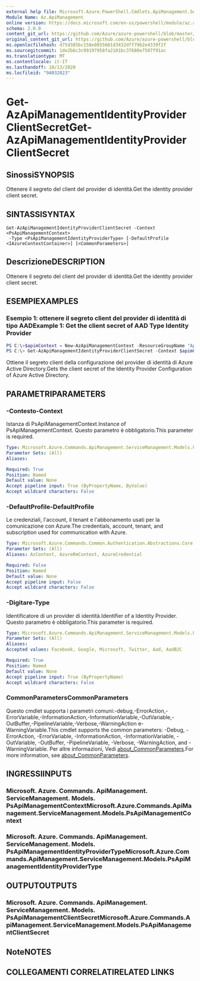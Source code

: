 ```yaml
---
external help file: Microsoft.Azure.PowerShell.Cmdlets.ApiManagement.ServiceManagement.dll-Help.xml
Module Name: Az.ApiManagement
online version: https://docs.microsoft.com/en-us/powershell/module/az.apimanagement/get-azapimanagementidentityproviderclientsecret
schema: 2.0.0
content_git_url: https://github.com/Azure/azure-powershell/blob/master/src/ApiManagement/ApiManagement/help/Get-AzApiManagementIdentityProviderClientSecret.md
original_content_git_url: https://github.com/Azure/azure-powershell/blob/master/src/ApiManagement/ApiManagement/help/Get-AzApiManagementIdentityProviderClientSecret.md
ms.openlocfilehash: d75d385bc158e0855601d3432dff79b2e4339f2f
ms.sourcegitcommit: 1de2b6c3c99197958fa2101bc37680e7507f91ac
ms.translationtype: MT
ms.contentlocale: it-IT
ms.lasthandoff: 10/13/2020
ms.locfileid: "94032023"
---
```

# <span data-ttu-id="35469-101">Get-AzApiManagementIdentityProviderClientSecret</span><span class="sxs-lookup"><span data-stu-id="35469-101">Get-AzApiManagementIdentityProviderClientSecret</span></span>

## <span data-ttu-id="35469-102">Sinossi</span><span class="sxs-lookup"><span data-stu-id="35469-102">SYNOPSIS</span></span>
<span data-ttu-id="35469-103">Ottenere il segreto del client del provider di identità.</span><span class="sxs-lookup"><span data-stu-id="35469-103">Get the identity provider client secret.</span></span>

## <span data-ttu-id="35469-104">SINTASSI</span><span class="sxs-lookup"><span data-stu-id="35469-104">SYNTAX</span></span>

```
Get-AzApiManagementIdentityProviderClientSecret -Context <PsApiManagementContext>
 -Type <PsApiManagementIdentityProviderType> [-DefaultProfile <IAzureContextContainer>] [<CommonParameters>]
```

## <span data-ttu-id="35469-105">Descrizione</span><span class="sxs-lookup"><span data-stu-id="35469-105">DESCRIPTION</span></span>
<span data-ttu-id="35469-106">Ottenere il segreto del client del provider di identità.</span><span class="sxs-lookup"><span data-stu-id="35469-106">Get the identity provider client secret.</span></span>

## <span data-ttu-id="35469-107">ESEMPI</span><span class="sxs-lookup"><span data-stu-id="35469-107">EXAMPLES</span></span>

### <span data-ttu-id="35469-108">Esempio 1: ottenere il segreto client del provider di identità di tipo AAD</span><span class="sxs-lookup"><span data-stu-id="35469-108">Example 1: Get the client secret of AAD Type Identity Provider</span></span>
```powershell
PS C:\>$apimContext = New-AzApiManagementContext -ResourceGroupName "Api-Default-WestUS" -ServiceName "contoso"
PS C:\> Get-AzApiManagementIdentityProviderClientSecret -Context $apimContext -Type Aad
```

<span data-ttu-id="35469-109">Ottiene il segreto client della configurazione del provider di identità di Azure Active Directory.</span><span class="sxs-lookup"><span data-stu-id="35469-109">Gets the client secret of the Identity Provider Configuration of Azure Active Directory.</span></span>

## <span data-ttu-id="35469-110">PARAMETRI</span><span class="sxs-lookup"><span data-stu-id="35469-110">PARAMETERS</span></span>

### <span data-ttu-id="35469-111">-Contesto</span><span class="sxs-lookup"><span data-stu-id="35469-111">-Context</span></span>
<span data-ttu-id="35469-112">Istanza di PsApiManagementContext.</span><span class="sxs-lookup"><span data-stu-id="35469-112">Instance of PsApiManagementContext.</span></span>
<span data-ttu-id="35469-113">Questo parametro è obbligatorio.</span><span class="sxs-lookup"><span data-stu-id="35469-113">This parameter is required.</span></span>

```yaml
Type: Microsoft.Azure.Commands.ApiManagement.ServiceManagement.Models.PsApiManagementContext
Parameter Sets: (All)
Aliases:

Required: True
Position: Named
Default value: None
Accept pipeline input: True (ByPropertyName, ByValue)
Accept wildcard characters: False
```

### <span data-ttu-id="35469-114">-DefaultProfile</span><span class="sxs-lookup"><span data-stu-id="35469-114">-DefaultProfile</span></span>
<span data-ttu-id="35469-115">Le credenziali, l'account, il tenant e l'abbonamento usati per la comunicazione con Azure.</span><span class="sxs-lookup"><span data-stu-id="35469-115">The credentials, account, tenant, and subscription used for communication with Azure.</span></span>

```yaml
Type: Microsoft.Azure.Commands.Common.Authentication.Abstractions.Core.IAzureContextContainer
Parameter Sets: (All)
Aliases: AzContext, AzureRmContext, AzureCredential

Required: False
Position: Named
Default value: None
Accept pipeline input: False
Accept wildcard characters: False
```

### <span data-ttu-id="35469-116">-Digitare</span><span class="sxs-lookup"><span data-stu-id="35469-116">-Type</span></span>
<span data-ttu-id="35469-117">Identificatore di un provider di identità.</span><span class="sxs-lookup"><span data-stu-id="35469-117">Identifier of a Identity Provider.</span></span>
<span data-ttu-id="35469-118">Questo parametro è obbligatorio.</span><span class="sxs-lookup"><span data-stu-id="35469-118">This parameter is required.</span></span>

```yaml
Type: Microsoft.Azure.Commands.ApiManagement.ServiceManagement.Models.PsApiManagementIdentityProviderType
Parameter Sets: (All)
Aliases:
Accepted values: Facebook, Google, Microsoft, Twitter, Aad, AadB2C

Required: True
Position: Named
Default value: None
Accept pipeline input: True (ByPropertyName)
Accept wildcard characters: False
```

### <span data-ttu-id="35469-119">CommonParameters</span><span class="sxs-lookup"><span data-stu-id="35469-119">CommonParameters</span></span>
<span data-ttu-id="35469-120">Questo cmdlet supporta i parametri comuni:-debug,-ErrorAction,-ErrorVariable,-InformationAction,-InformationVariable,-OutVariable,-OutBuffer,-PipelineVariable,-Verbose,-WarningAction e-WarningVariable.</span><span class="sxs-lookup"><span data-stu-id="35469-120">This cmdlet supports the common parameters: -Debug, -ErrorAction, -ErrorVariable, -InformationAction, -InformationVariable, -OutVariable, -OutBuffer, -PipelineVariable, -Verbose, -WarningAction, and -WarningVariable.</span></span> <span data-ttu-id="35469-121">Per altre informazioni, Vedi [about_CommonParameters](http://go.microsoft.com/fwlink/?LinkID=113216).</span><span class="sxs-lookup"><span data-stu-id="35469-121">For more information, see [about_CommonParameters](http://go.microsoft.com/fwlink/?LinkID=113216).</span></span>

## <span data-ttu-id="35469-122">INGRESSI</span><span class="sxs-lookup"><span data-stu-id="35469-122">INPUTS</span></span>

### <span data-ttu-id="35469-123">Microsoft. Azure. Commands. ApiManagement. ServiceManagement. Models. PsApiManagementContext</span><span class="sxs-lookup"><span data-stu-id="35469-123">Microsoft.Azure.Commands.ApiManagement.ServiceManagement.Models.PsApiManagementContext</span></span>

### <span data-ttu-id="35469-124">Microsoft. Azure. Commands. ApiManagement. ServiceManagement. Models. PsApiManagementIdentityProviderType</span><span class="sxs-lookup"><span data-stu-id="35469-124">Microsoft.Azure.Commands.ApiManagement.ServiceManagement.Models.PsApiManagementIdentityProviderType</span></span>

## <span data-ttu-id="35469-125">OUTPUT</span><span class="sxs-lookup"><span data-stu-id="35469-125">OUTPUTS</span></span>

### <span data-ttu-id="35469-126">Microsoft. Azure. Commands. ApiManagement. ServiceManagement. Models. PsApiManagementClientSecret</span><span class="sxs-lookup"><span data-stu-id="35469-126">Microsoft.Azure.Commands.ApiManagement.ServiceManagement.Models.PsApiManagementClientSecret</span></span>

## <span data-ttu-id="35469-127">Note</span><span class="sxs-lookup"><span data-stu-id="35469-127">NOTES</span></span>

## <span data-ttu-id="35469-128">COLLEGAMENTI CORRELATI</span><span class="sxs-lookup"><span data-stu-id="35469-128">RELATED LINKS</span></span>
